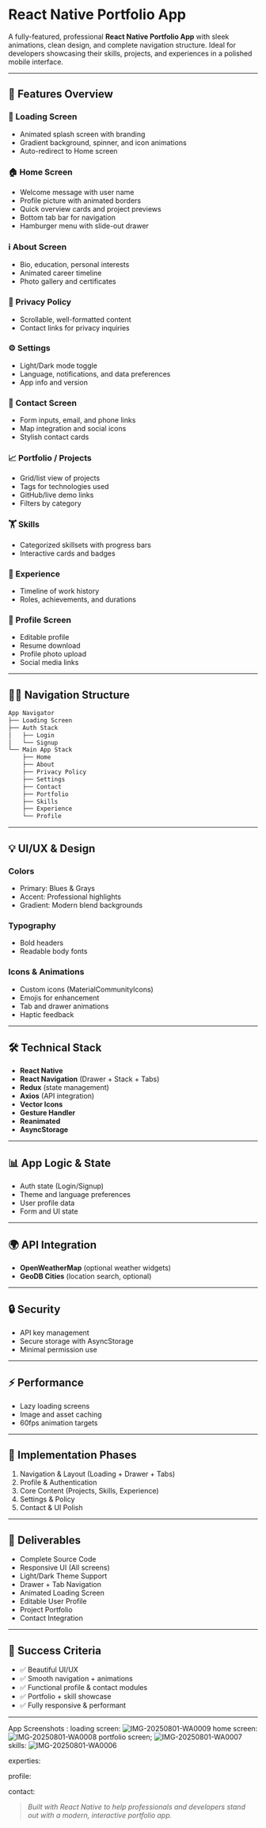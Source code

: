 # React Native Portfolio App

A fully-featured, professional **React Native Portfolio App** with sleek animations, clean design, and complete navigation structure. Ideal for developers showcasing their skills, projects, and experiences in a polished mobile interface.

---

## 🌟 Features Overview

### 🚀 Loading Screen

* Animated splash screen with branding
* Gradient background, spinner, and icon animations
* Auto-redirect to Home screen

### 🏠 Home Screen

* Welcome message with user name
* Profile picture with animated borders
* Quick overview cards and project previews
* Bottom tab bar for navigation
* Hamburger menu with slide-out drawer

### ℹ️ About Screen

* Bio, education, personal interests
* Animated career timeline
* Photo gallery and certificates

### 📃 Privacy Policy

* Scrollable, well-formatted content
* Contact links for privacy inquiries

### ⚙️ Settings

* Light/Dark mode toggle
* Language, notifications, and data preferences
* App info and version

### 📩 Contact Screen

* Form inputs, email, and phone links
* Map integration and social icons
* Stylish contact cards

### 📈 Portfolio / Projects

* Grid/list view of projects
* Tags for technologies used
* GitHub/live demo links
* Filters by category

### 🏋️ Skills

* Categorized skillsets with progress bars
* Interactive cards and badges

### 📆 Experience

* Timeline of work history
* Roles, achievements, and durations

### 👤 Profile Screen

* Editable profile
* Resume download
* Profile photo upload
* Social media links

---

## 👩‍💻 Navigation Structure

```bash
App Navigator
├── Loading Screen
├── Auth Stack
│   ├── Login
│   └── Signup
└── Main App Stack
    ├── Home
    ├── About
    ├── Privacy Policy
    ├── Settings
    ├── Contact
    ├── Portfolio
    ├── Skills
    ├── Experience
    └── Profile
```

---

## 💡 UI/UX & Design

### Colors

* Primary: Blues & Grays
* Accent: Professional highlights
* Gradient: Modern blend backgrounds

### Typography

* Bold headers
* Readable body fonts

### Icons & Animations

* Custom icons (MaterialCommunityIcons)
* Emojis for enhancement
* Tab and drawer animations
* Haptic feedback

---

## 🛠️ Technical Stack

* **React Native**
* **React Navigation** (Drawer + Stack + Tabs)
* **Redux** (state management)
* **Axios** (API integration)
* **Vector Icons**
* **Gesture Handler**
* **Reanimated**
* **AsyncStorage**

---

## 📊 App Logic & State

* Auth state (Login/Signup)
* Theme and language preferences
* User profile data
* Form and UI state

---

## 🌍 API Integration

* **OpenWeatherMap** (optional weather widgets)
* **GeoDB Cities** (location search, optional)

---

## 🔒 Security

* API key management
* Secure storage with AsyncStorage
* Minimal permission use

---

## ⚡ Performance

* Lazy loading screens
* Image and asset caching
* 60fps animation targets

---

## 🔧 Implementation Phases

1. Navigation & Layout (Loading + Drawer + Tabs)
2. Profile & Authentication
3. Core Content (Projects, Skills, Experience)
4. Settings & Policy
5. Contact & UI Polish

---

## 📅 Deliverables

* Complete Source Code
* Responsive UI (All screens)
* Light/Dark Theme Support
* Drawer + Tab Navigation
* Animated Loading Screen
* Editable User Profile
* Project Portfolio
* Contact Integration

---

## 🎉 Success Criteria

* ✅ Beautiful UI/UX
* ✅ Smooth navigation + animations
* ✅ Functional profile & contact modules
* ✅ Portfolio + skill showcase
* ✅ Fully responsive & performant

---

App Screenshots :
loading screen:
![IMG-20250801-WA0009](https://github.com/user-attachments/assets/6144c049-a436-4128-9c0b-191fc609f9d5)
home screen:
![IMG-20250801-WA0008](https://github.com/user-attachments/assets/eef39824-e101-4f13-ae98-97e2bb3c1727)
portfolio screen;
![IMG-20250801-WA0007](https://github.com/user-attachments/assets/16b63440-6a41-4086-be8e-6cfe2f3f913e)
skills:
![IMG-20250801-WA0006](https://github.com/user-attachments/assets/7635f017-857d-40b1-97e9-5928a54310d8)

experties:

profile:

contact:


> *Built with React Native to help professionals and developers stand out with a modern, interactive portfolio app.*
